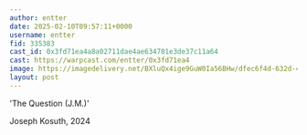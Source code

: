 ```yaml
---
author: entter
date: 2025-02-10T09:57:11+0000
username: entter
fid: 335383
cast_id: 0x3fd71ea4a8a02711dae4ae634701e3de37c11a64
cast: https://warpcast.com/entter/0x3fd71ea4
image: https://imagedelivery.net/BXluQx4ige9GuW0Ia56BHw/dfec6f4d-632d-4eff-0443-b20958007e00/original
layout: post
---
```

'The Question (J.M.)'   
  
Joseph Kosuth, 2024  

<img src='https://imagedelivery.net/BXluQx4ige9GuW0Ia56BHw/dfec6f4d-632d-4eff-0443-b20958007e00/original' alt='' referrerpolicy='no-referrer'/>
